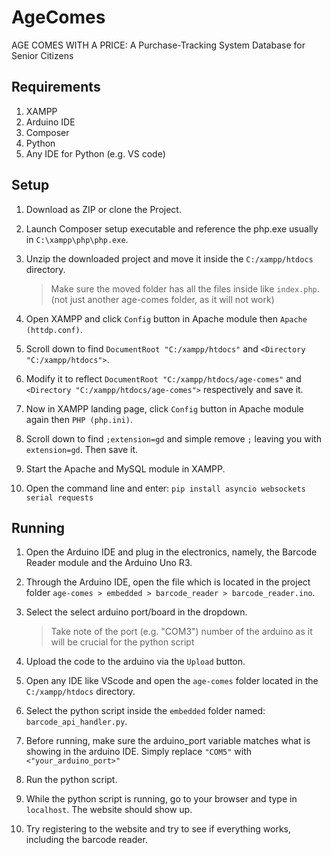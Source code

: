 # AgeComes
 AGE COMES WITH A PRICE: A Purchase-Tracking System Database for  Senior Citizens

## Requirements
1. XAMPP
2. Arduino IDE
3. Composer
4. Python
5. Any IDE for Python (e.g. VS code)


## Setup
1. Download as ZIP or clone the Project.
2. Launch Composer setup executable and reference the php.exe usually in `C:\xampp\php\php.exe`.
3. Unzip the downloaded project and move it inside the `C:/xampp/htdocs` directory.
   
   > Make sure the moved folder has all the files inside like `index.php`. (not just another age-comes folder, as it will not work)
   
5. Open XAMPP and click `Config` button in Apache module then `Apache (httdp.conf)`.
6. Scroll down to find `DocumentRoot "C:/xampp/htdocs"` and `<Directory "C:/xampp/htdocs">`.
7. Modify it to reflect `DocumentRoot "C:/xampp/htdocs/age-comes"` and `<Directory "C:/xampp/htdocs/age-comes">` respectively and save it.
8. Now in XAMPP landing page, click `Config` button in Apache module again then `PHP (php.ini)`.
9. Scroll down to find `;extension=gd` and simple remove `;` leaving you with `extension=gd`. Then save it.
10. Start the Apache and MySQL module in XAMPP.
11. Open the command line and enter: `pip install asyncio websockets serial requests`

## Running
1. Open the Arduino IDE and plug in the electronics, namely, the Barcode Reader module and the Arduino Uno R3.
2. Through the Arduino IDE, open the file which is located in the project folder `age-comes > embedded > barcode_reader > barcode_reader.ino`.
3. Select the select arduino port/board in the dropdown.

   > Take note of the port (e.g. "COM3") number of the arduino as it will be crucial for the python script
   
4. Upload the code to the arduino via the `Upload` button.
5. Open any IDE like VScode and open the `age-comes` folder located in the `C:/xampp/htdocs` directory.
6. Select the python script inside the `embedded` folder named: `barcode_api_handler.py`.
7. Before running, make sure the arduino_port variable matches what is showing in the arduino IDE. Simply replace `"COM5"` with `<"your_arduino_port>"`
8. Run the python script.
9. While the python script is running, go to your browser and type in `localhost`. The website should show up.
10. Try registering to the website and try to see if everything works, including the barcode reader.
